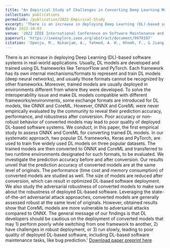 ```yaml
---
title: "An Empirical Study of Challenges in Converting Deep Learning Models"
collection: publications
permalink: /publication/2022-Empirical-Study
excerpt: 'There is an increase in deploying Deep Learning (DL)-based software systems in real-world applications. Usually, DL models are developed and trained using DL frameworks like TensorFlow and PyTorch. Each framework has its own internal mechanisms/formats to represent and train DL models (deep neural networks), and usually those formats cannot be recognized by other frameworks. Moreover, trained models are usually deployed in environments different from where they were developed. To solve the interoperability issue and make DL models compatible with different frameworks/environments, some exchange formats are introduced for DL models, like ONNX and CoreML. However, ONNX and CoreML were never empirically evaluated by the community to reveal their prediction accuracy, performance, and robustness after conversion. Poor accuracy or non-robust behavior of converted models may lead to poor quality of deployed DL-based software systems. We conduct, in this paper, the first empirical study to assess ONNX and CoreML for converting trained DL models...[(more)](/publication/2022-Empirical-Study)'
date: 2022-10-03
venue: '2022 IEEE International Conference on Software Maintenance and Evolution (ICSME)'
paperurl: 'https://ieeexplore.ieee.org/abstract/document/9978197'
citation: 'Openja, M., Nikanjam, A., Yahmed, A. H., Khomh, F., & Jiang, Z. M. J. (2022, October). An empirical study of challenges in converting deep learning models. In 2022 IEEE International Conference on Software Maintenance and Evolution (ICSME) (pp. 13-23). IEEE.'
---
```

There is an increase in deploying Deep Learning (DL)-based software systems in real-world applications. Usually, DL models are developed and trained using DL frameworks like TensorFlow and PyTorch. Each framework has its own internal mechanisms/formats to represent and train DL models (deep neural networks), and usually those formats cannot be recognized by other frameworks. Moreover, trained models are usually deployed in environments different from where they were developed. To solve the interoperability issue and make DL models compatible with different frameworks/environments, some exchange formats are introduced for DL models, like ONNX and CoreML. However, ONNX and CoreML were never empirically evaluated by the community to reveal their prediction accuracy, performance, and robustness after conversion. Poor accuracy or non-robust behavior of converted models may lead to poor quality of deployed DL-based software systems. We conduct, in this paper, the first empirical study to assess ONNX and CoreML for converting trained DL models. In our systematic approach, two popular DL frameworks, Keras and PyTorch, are used to train five widely used DL models on three popular datasets. The trained models are then converted to ONNX and CoreML and transferred to two runtime environments designated for such formats, to be evaluated. We investigate the prediction accuracy before and after conversion. Our results unveil that the prediction accuracy of converted models are at the same level of originals. The performance (time cost and memory consumption) of converted models are studied as well. The size of models are reduced after conversion, which can result in optimized DL-based software deployment. We also study the adversarial robustness of converted models to make sure about the robustness of deployed DL-based software. Leveraging the state-of-the-art adversarial attack approaches, converted models are generally assessed robust at the same level of originals. However, obtained results show that CoreML models are more vulnerable to adversarial attacks compared to ONNX. The general message of our findings is that DL developers should be cautious on the deployment of converted models that may 1) perform poorly while switching from one framework to another, 2) have challenges in robust deployment, or 3) run slowly, leading to poor quality of deployed DL-based software, including DL-based software maintenance tasks, like bug prediction.'
[Download paper preprint here](https://arxiv.org/pdf/2206.14322.pdf)
